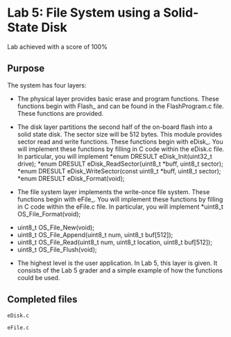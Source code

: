 # Lab 5: File System using a Solid-State Disk

Lab achieved with a score of 100%

## Purpose

The system has four layers:

- The physical layer provides basic erase and program functions. These functions begin with Flash_ and can be found in the FlashProgram.c file. These functions are provided.

- The disk layer partitions the second half of the on-board flash into a solid state disk. The sector size will be 512 bytes. This module provides sector read and write functions. These functions begin with eDisk_. You will implement these functions by filling in C code within the eDisk.c file. In particular, you will implement
  *enum DRESULT eDisk_Init(uint32_t drive);
  *enum DRESULT eDisk_ReadSector(uint8_t *buff, uint8_t sector);
  *enum DRESULT eDisk_WriteSector(const uint8_t *buff, uint8_t sector);
  *enum DRESULT eDisk_Format(void);

- The file system layer implements the write-once file system. These functions begin with eFile_. You will implement these functions by filling in C code within the eFile.c file. In particular, you will implement
*uint8_t OS_File_Format(void);
 * uint8_t OS_File_New(void);
 * uint8_t OS_File_Append(uint8_t num, uint8_t buf[512]);
 * uint8_t OS_File_Read(uint8_t num, uint8_t location, uint8_t buf[512]);
 * uint8_t OS_File_Flush(void);

- The highest level is the user application. In Lab 5, this layer is given. It consists of the Lab 5 grader and a simple example of how the functions could be used.

## Completed files

`eDisk.c`

`eFile.c`
